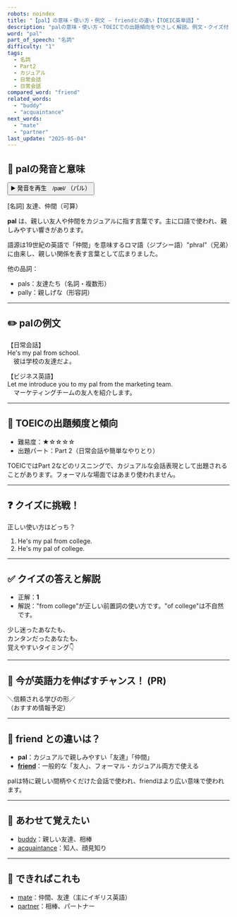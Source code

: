 ```yaml
---
robots: noindex
title: "【pal】の意味・使い方・例文 ― friendとの違い【TOEIC英単語】"
description: "palの意味・使い方・TOEICでの出題傾向をやさしく解説。例文・クイズ付きでfriendとの違いもわかりやすく学べます。"
word: "pal"
part_of_speech: "名詞"
difficulty: "1"
tags:
  - 名詞
  - Part2
  - カジュアル
  - 日常会話
  - 日常会話
compared_word: "friend"
related_words:
  - "buddy"
  - "acquaintance"
next_words:
  - "mate"
  - "partner"
last_update: "2025-05-04"
---
```


## 🔰 palの発音と意味

<button class="play-audio" onclick="playTTS('pal')">
  <span class="play-audio-main">
    ▶️ 発音を再生　/pæl/
  </span>
  <span class="play-audio-sub">
    （パル）
  </span>
</button>

[名詞] 友達、仲間（可算）

**pal** は、親しい友人や仲間をカジュアルに指す言葉です。主に口語で使われ、親しみやすい響きがあります。

語源は19世紀の英語で「仲間」を意味するロマ語（ジプシー語）"phral"（兄弟）に由来し、親しい関係を表す言葉として広まりました。

他の品詞：  
- pals：友達たち（名詞・複数形）
- pally：親しげな（形容詞）

---

## ✏️ palの例文

【日常会話】  
He's my pal from school.  
　彼は学校の友達だよ。

【ビジネス英語】  
Let me introduce you to my pal from the marketing team.  
　マーケティングチームの友人を紹介します。

---

## 🎯 TOEICの出題頻度と傾向

- 難易度：★☆☆☆☆
- 出題パート：Part 2（日常会話や簡単なやりとり）

TOEICではPart 2などのリスニングで、カジュアルな会話表現として出題されることがあります。フォーマルな場面ではあまり使われません。

---

## ❓ クイズに挑戦！

正しい使い方はどっち？

1. He's my pal from college.  
2. He's my pal of college.

---

## ✅ クイズの答えと解説

- 正解：**1**
- 解説："from college"が正しい前置詞の使い方です。"of college"は不自然です。

少し迷ったあなたも、  
カンタンだったあなたも、  
覚えやすいタイミング👇️

---

## 🚀 今が英語力を伸ばすチャンス！ (PR)

<div class="info-center">
＼信頼される学びの形／<br>  
（おすすめ情報予定）
</div>

---

## 🤔  friend との違いは？

- **pal**：カジュアルで親しみやすい「友達」「仲間」
- **[friend](/word/friend)**：一般的な「友人」、フォーマル・カジュアル両方で使える

palは特に親しい間柄やくだけた会話で使われ、friendはより広い意味で使われます。

---

## 🧩 あわせて覚えたい

- [buddy](/word/buddy)：親しい友達、相棒
- [acquaintance](/word/acquaintance)：知人、顔見知り

---

## 📖 できればこれも

- [mate](/word/mate)：仲間、友達（主にイギリス英語）
- [partner](/word/partner)：相棒、パートナー

<!-- cvid: aid31_bid44 -->

